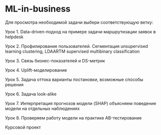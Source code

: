 # ML-in-business
Для просмотра необходимой задачи выбери соответствующую ветку:

Урок 1. Data-driven-подход на примере задачи маршрутизации заявок в helpdesk

Урок 2. Профилирование пользователей. Сегментация unsupervised learning clustering, LDAARTM supervised multibinary classification

Урок 3. Связь бизнес-показателей и DS-метрик

Урок 4. Uplift-моделирование

Урок 5. Задача оттока варианты постановки, возможные способы решения

Урок 6. Задача look-alike

Урок 7. Интерпретация прогнозов модели (SHAP) объясняем поведение модели на отдельных наблюдениях

Урок 8. Проверяем работу модели на практике AB-тестирование

Курсовой проект
